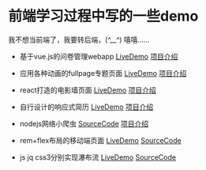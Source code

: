 # 前端学习过程中写的一些demo

我不想当前端了，我要转后端，(*^__^*) 嘻嘻……

* 基于vue.js的问卷管理webapp       <a href="http://win5do.cc/jianqn/#/" target="_blank">LiveDemo</a>    <a href="https://github.com/win5do/IFE/tree/master/task50-vue-questionnaire#readme" target="_blank">项目介绍</a>

* 应用各种动画的fullpage专题页面    <a href="http://win5do.cc/xx2" target="_blank">LiveDemo</a>    <a href="https://github.com/win5do/imooc/tree/master/xx2.ztgame.com#readme" target="_blank">项目介绍</a>

* react打造的电影墙页面     <a href="http://win5do.cc/photowall" target="_blank">LiveDemo</a>   <a href="https://github.com/win5do/imooc/tree/master/react-photoWall#readme" target="_blank">项目介绍</a>

* 自行设计的响应式简历     <a href="http://win5do.cc" target="_blank">LiveDemo</a>    <a href="https://github.com/win5do/imooc/tree/master/CV#readme" target="_blank">项目介绍</a>

* nodejs网络小爬虫     <a href="https://github.com/win5do/imooc/blob/master/nodejs%20study/http/savebyfs.js" target="_blank">SourceCode</a>      <a href="https://github.com/win5do/imooc/tree/master/nodejs%20study/http#readme" target="_blank">项目介绍</a>

* rem+flex布局的移动端页面 <a href="https://win5do.github.io/IFE/task11-mobile-web/" target="_blank">LiveDemo</a>    <a href="https://github.com/win5do/IFE/tree/master/task11-mobile-web" target="_blank">SourceCode</a>

* js jq css3分别实现瀑布流 <a href="https://win5do.github.io/imooc/waterpull-layout/js-wpl/" target="_blank">LiveDemo</a>    <a href="https://github.com/win5do/imooc/tree/master/waterpull-layout" target="_blank">SourceCode</a>
